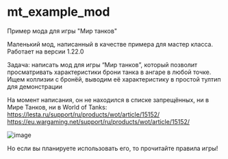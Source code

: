 # mt_example_mod
Пример мода для игры "Мир танков"

Маленький мод, написанный в качестве примера для мастер класса.
Работает на версии 1.22.0 

Задача: написать мод для игры “Мир танков”, который позволит просматривать характеристики брони танка в ангаре в любой точке.
Ищем коллизии с бронёй, выводим её характеристику в простой тултип для демонстрации

На момент написания, он не находился в списке запрещённых,
ни в Мире Танков, ни в World of Tanks:
https://lesta.ru/support/ru/products/wot/article/15152/
https://eu.wargaming.net/support/ru/products/wot/article/15152/

![image](https://github.com/vla-parfenkov/mt_example_mod/assets/26526836/db92b130-688f-40cd-a5fb-7ce6d077d9ac)

Но если вы планируете использовать его, то прочитайте правила игры!
